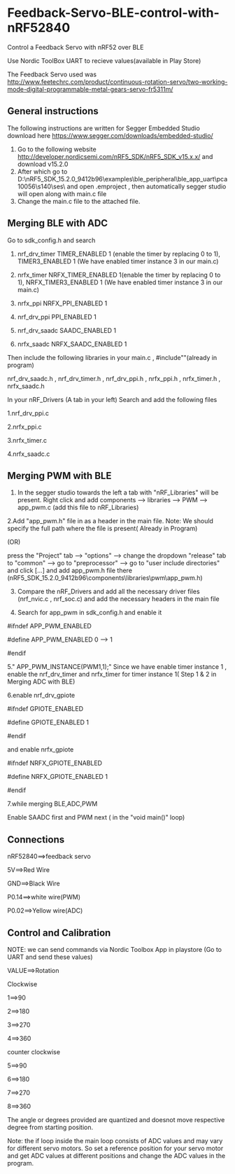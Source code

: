 # Feedback-Servo-BLE-control-with-nRF52840
Control a Feedback Servo with nRF52 over BLE

Use Nordic ToolBox UART to recieve values(available in Play Store)

The Feedback Servo used was http://www.feetechrc.com/product/continuous-rotation-servo/two-working-mode-digital-programmable-metal-gears-servo-fr5311m/

## General instructions
The following instructions are written for Segger Embedded Studio download here https://www.segger.com/downloads/embedded-studio/
1. Go to the following website http://developer.nordicsemi.com/nRF5_SDK/nRF5_SDK_v15.x.x/ and download v15.2.0 
2. After which go to D:\nRF5_SDK_15.2.0_9412b96\examples\ble_peripheral\ble_app_uart\pca10056\s140\ses\ and open .emproject , then automatically segger studio will open along with main.c file
3. Change the main.c file to the attached file.

## Merging BLE with ADC
Go to sdk_config.h and search 

1. nrf_drv_timer   TIMER_ENABLED 1 (enable the timer by replacing 0 to 1),
                   TIMER3_ENABLED 1 (We have enabled timer instance 3 in our main.c)


2. nrfx_timer      NRFX_TIMER_ENABLED 1(enable the timer by replacing 0 to 1),
                   NRFX_TIMER3_ENABLED 1 (We have enabled timer instance 3 in our main.c)


3. nrfx_ppi        NRFX_PPI_ENABLED 1


4. nrf_drv_ppi     PPI_ENABLED 1


5. nrf_drv_saadc   SAADC_ENABLED 1


6. nrfx_saadc      NRFX_SAADC_ENABLED 1


Then include the following libraries in your main.c , #include""(already in program)

nrf_drv_saadc.h , nrf_drv_timer.h , nrf_drv_ppi.h , nrfx_ppi.h , nrfx_timer.h , nrfx_saadc.h


In your nRF_Drivers (A tab in your left)
Search and add the following files 

1.nrf_drv_ppi.c

2.nrfx_ppi.c

3.nrfx_timer.c

4.nrfx_saadc.c

## Merging PWM with BLE

1. In the segger studio towards the left a tab with "nRF_Libraries" will be present. Right click and add components --> libraries --> PWM --> app_pwm.c (add this file to nRF_Libraries)


2.Add "app_pwm.h" file in as a header in the main file. Note: We should specify the full path where the file is present( Already in Program)

(OR) 

press the "Project" tab --> "options" --> change the dropdown "release" tab to "common" --> go to "preprocessor" --> go to "user include directories" and click [...] and add app_pwm.h file there (nRF5_SDK_15.2.0_9412b96\components\libraries\pwm\app_pwm.h)


3. Compare the nRF_Drivers and add all the necessary driver files (nrf_nvic.c , nrf_soc.c) and add the necessary headers in the main file


4. Search for app_pwm in sdk_config.h and enable it
 

#ifndef APP_PWM_ENABLED

#define APP_PWM_ENABLED 0 --> 1

#endif


5." APP_PWM_INSTANCE(PWM1,1);"  Since we have enable timer instance 1 , enable the nrf_drv_timer and nrfx_timer for timer instance 1( Step 1 & 2 in Merging ADC with BLE)


6.enable nrf_drv_gpiote 


#ifndef GPIOTE_ENABLED

#define GPIOTE_ENABLED 1

#endif


and enable nrfx_gpiote


#ifndef NRFX_GPIOTE_ENABLED

#define NRFX_GPIOTE_ENABLED 1

#endif


7.while merging BLE,ADC,PWM


Enable SAADC first and PWM next ( in the "void main()" loop)


## Connections

nRF52840==>feedback servo

5V==>Red Wire

GND==>Black Wire

P0.14==>white wire(PWM)

P0.02==>Yellow wire(ADC)


## Control and Calibration

NOTE: 
we can send commands via Nordic Toolbox App in playstore (Go to UART and send these values)


VALUE==>Rotation

Clockwise 

1==>90

2==>180

3==>270

4==>360

counter clockwise


5==>90

6==>180

7==>270

8==>360

The angle or degrees provided are quantized and doesnot move respective degree from starting position.

Note: the if loop inside the main loop consists of ADC values and may vary for different servo motors. So set a reference position for your servo motor and get ADC values at different positions and change the ADC values in the program.
